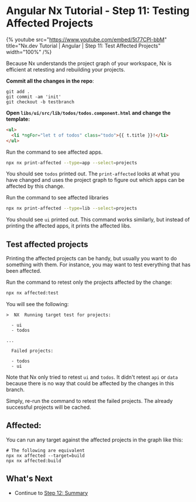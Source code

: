 # Angular Nx Tutorial - Step 11: Testing Affected Projects

{% youtube
src="https://www.youtube.com/embed/5t77CPl-bbM"
title="Nx.dev Tutorial | Angular | Step 11: Test Affected Projects"
width="100%" /%}

Because Nx understands the project graph of your workspace, Nx is efficient at retesting and rebuilding your projects.

**Commit all the changes in the repo**:

```shell
git add .
git commit -am 'init'
git checkout -b testbranch
```

**Open `libs/ui/src/lib/todos/todos.component.html` and change the template:**

```html
<ul>
  <li *ngFor="let t of todos" class="todo">{{ t.title }}!</li>
</ul>
```

Run the command to see affected apps.

```sh
npx nx print-affected --type=app --select=projects
```

You should see `todos` printed out. The `print-affected` looks at what you have changed and uses the project graph to figure out which apps can be affected by this change.

Run the command to see affected libraries

```sh
npx nx print-affected --type=lib --select=projects
```

You should see `ui` printed out. This command works similarly, but instead of printing the affected apps, it prints the affected libs.

## Test affected projects

Printing the affected projects can be handy, but usually you want to do something with them. For instance, you may want to test everything that has been affected.

Run the command to retest only the projects affected by the change:

```sh
npx nx affected:test
```

You will see the following:

```shell
>  NX  Running target test for projects:

  - ui
  - todos

...

  Failed projects:

  - todos
  - ui
```

Note that Nx only tried to retest `ui` and `todos`. It didn't retest `api` or `data` because there is no way that could be affected by the changes in this branch.

Simply, re-run the command to retest the failed projects. The already successful projects will be cached.

## Affected:

You can run any target against the affected projects in the graph like this:

```shell
# The following are equivalent
npx nx affected --target=build
npx nx affected:build
```

## What's Next

- Continue to [Step 12: Summary](/angular-tutorial/12-summary)
